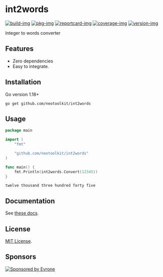 # int2words

[![build-img]][build-url]
[![pkg-img]][pkg-url]
[![reportcard-img]][reportcard-url]
[![coverage-img]][coverage-url]
[![version-img]][version-url]

Integer to words converter

## Features
- Zero dependencies
- Easy to integrate.

## Installation
Go version 1.18+

```shell
go get github.com/neotoolkit/int2words
```

## Usage
```go
package main

import (
	"fmt"

	"github.com/neotoolkit/int2words"
)

func main() {
	fmt.Println(int2words.Convert(12345))
}
```
```console
twelve thousand three hundred forty five
```

## Documentation

See [these docs][pkg-url].

## License

[MIT License](LICENSE).

[build-img]: https://github.com/neotoolkit/int2words/workflows/build/badge.svg
[build-url]: https://github.com/neotoolkit/int2words/actions
[pkg-img]: https://pkg.go.dev/badge/neotoolkit/int2words
[pkg-url]: https://pkg.go.dev/github.com/neotoolkit/int2words
[reportcard-img]: https://goreportcard.com/badge/neotoolkit/int2words
[reportcard-url]: https://goreportcard.com/report/neotoolkit/int2words
[coverage-img]: https://codecov.io/gh/neotoolkit/int2words/branch/main/graph/badge.svg
[coverage-url]: https://codecov.io/gh/neotoolkit/int2words
[version-img]: https://img.shields.io/github/v/release/neotoolkit/int2words
[version-url]: https://github.com/neotoolkit/int2words/releases

## Sponsors
<p>
  <a href="https://evrone.com/?utm_source=github&utm_campaign=neotoolkit">
    <img src="https://raw.githubusercontent.com/neotoolkit/.github/main/assets/sponsored_by_evrone.svg"
      alt="Sponsored by Evrone">
  </a>
</p>
